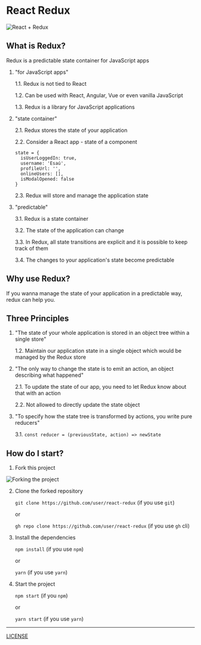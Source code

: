 # React Redux

![React + Redux](https://miro.medium.com/max/800/1*bs6W6c6yYS36PcD9joLVtw.png)

## What is Redux?

Redux is a predictable state container for JavaScript apps

1. "for JavaScript apps"

    1.1. Redux is not tied to React

    1.2. Can be used with React, Angular, Vue or even vanilla JavaScript
  
    1.3. Redux is a library for JavaScript applications

2. "state container"

    2.1. Redux stores the state of your application

    2.2. Consider a React app - state of a component
  
      ```
      state = {
        isUserLoggedIn: true, 
        username: 'Esaú',
        profileUrl: '',
        onlineUsers: [],
        isModalOpened: false
      }
      ```

    2.3. Redux will store and manage the application state

3. "predictable"

    3.1. Redux is a state container

    3.2. The state of the application can change

    3.3. In Redux, all state transitions are explicit and it is possible to keep track of them

    3.4. The changes to your application's state become predictable

## Why use Redux?

If you wanna manage the state of your application in a predictable way, redux can help you.

## Three Principles

1. "The state of your whole application is stored in an object tree within a single store"

    1.2. Maintain our application state in a single object which would be managed by the Redux store 

2. "The only way to change the state is to emit an action, an object describing what happened"

    2.1. To update the state of our app, you need to let Redux know about that with an action

    2.2. Not allowed to directly update the state object

3. "To specify how the state tree is transformed by actions, you write pure reducers"

    3.1. `const reducer = (previousState, action) => newState`

## How do I start?

1. Fork this project

![Forking the project](https://camo.githubusercontent.com/6f03010c651d060f8b7cfc17da7098c1757c4ead/68747470733a2f2f6669727374636f6e747269627574696f6e732e6769746875622e696f2f6173736574732f526561646d652f666f726b2e706e67)

2. Clone the forked repository

    `git clone https://github.com/user/react-redux` (if you use `git`)

    or 

    `gh repo clone https://github.com/user/react-redux` (if you use `gh` cli)

3. Install the dependencies

    `npm install` (if you use `npm`)

    or

    `yarn` (if you use   `yarn`)

4. Start the project 

    `npm start` (if you `npm`)

    or

    `yarn start` (if you use `yarn`)

-----

[LICENSE](./LICENSE)
